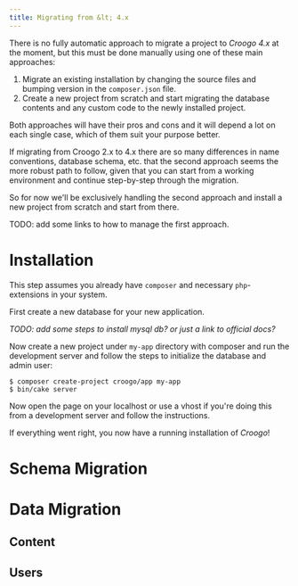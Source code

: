 ```yaml
---
title: Migrating from &lt; 4.x
---
```


There is no fully automatic approach to migrate a
 project to _Croogo 4.x_ at the moment, but this must be done
 manually using one of these main approaches:
1) Migrate an existing installation by changing the source files
and bumping version in the `composer.json` file.
2) Create a new project from scratch and start migrating the
database contents and any custom code to the newly installed project.

Both approaches will have their pros and cons and it will depend a lot on
each single case, which of them suit your purpose better.

If migrating from Croogo 2.x to 4.x there are so many differences
in name conventions, database schema, etc. that the second approach
seems the more robust path to follow, given that you can start from a working
environment and continue step-by-step through the migration.


So for now we'll be exclusively handling the second approach and install
a new project from scratch and start from there.

TODO: add some links to how to manage the first approach.

# Installation
This step assumes you already have `composer` and necessary `php`-extensions
in your system.

First create a new database for your new application.

*TODO: add some steps to install mysql db? or just a link to
official docs?*

Now create a new project under `my-app` directory with composer and
run the development server and follow the steps to initialize the
database and admin user:

```shell
$ composer create-project croogo/app my-app
$ bin/cake server
```
Now open the page on your localhost or use a vhost if you're doing
this from a development server and follow the instructions.

If everything went right, you now have a running installation of _Croogo_!

# Schema Migration

# Data Migration

## Content

## Users

